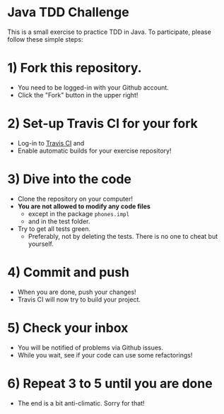 # Java TDD Challenge

This is a small exercise to practice TDD in Java.
To participate, please follow these simple steps:

# 1) Fork this repository.

* You need to be logged-in with your Github account.
* Click the "Fork" button in the upper right!

# 2) Set-up Travis CI for your fork

* Log-in to [Travis CI](travis-ci.org) and
* Enable automatic builds for your exercise repository!

# 3) Dive into the code

* Clone the repository on your computer!
* **You are not allowed to modify any code files**
  * except in the package `phones.impl`
  * and in the test folder.
* Try to get all tests green.
  * Preferably, not by deleting the tests. There is no one to cheat but yourself.

# 4) Commit and push

* When you are done, push your changes!
* Travis CI will now try to build your project.

# 5) Check your inbox

* You will be notified of problems via Github issues.
* While you wait, see if your code can use some refactorings!

# 6) Repeat 3 to 5 until you are done

* The end is a bit anti-climatic. Sorry for that!

